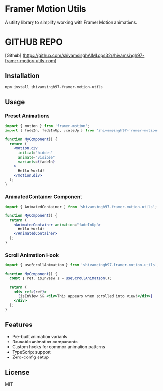 # Framer Motion Utils

A utility library to simplify working with Framer Motion animations.

# GITHUB REPO
[Github] (https://github.com/shivamsinghAIMLops32/shivamsingh97-framer-motion-utils-npm)

## Installation

```bash
npm install shivamsingh97-framer-motion-utils
```

## Usage

### Preset Animations

```jsx
import { motion } from 'framer-motion';
import { fadeIn, fadeInUp, scaleUp } from 'shivamsingh97-framer-motion-utils';

function MyComponent() {
  return (
    <motion.div
      initial="hidden"
      animate="visible"
      variants={fadeIn}
    >
      Hello World!
    </motion.div>
  );
}
```

### AnimatedContainer Component

```jsx
import { AnimatedContainer } from 'shivamsingh97-framer-motion-utils';

function MyComponent() {
  return (
    <AnimatedContainer animation="fadeInUp">
      Hello World!
    </AnimatedContainer>
  );
}
```

### Scroll Animation Hook

```jsx
import { useScrollAnimation } from 'shivamsingh97-framer-motion-utils';

function MyComponent() {
  const { ref, isInView } = useScrollAnimation();

  return (
    <div ref={ref}>
      {isInView && <div>This appears when scrolled into view!</div>}
    </div>
  );
}
```

## Features

- Pre-built animation variants
- Reusable animation components
- Custom hooks for common animation patterns
- TypeScript support
- Zero-config setup

## License

MIT